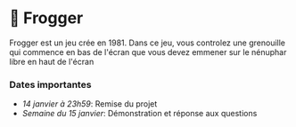 # 🐸 Frogger
Frogger est un jeu crée en 1981. Dans ce jeu, vous controlez une grenouille qui commence en bas de l'écran que vous devez emmener sur le nénuphar libre en haut de l'écran

### Dates importantes
 - *14 janvier à 23h59*: Remise du projet
 - *Semaine du 15 janvier*: Démonstration et réponse aux questions
